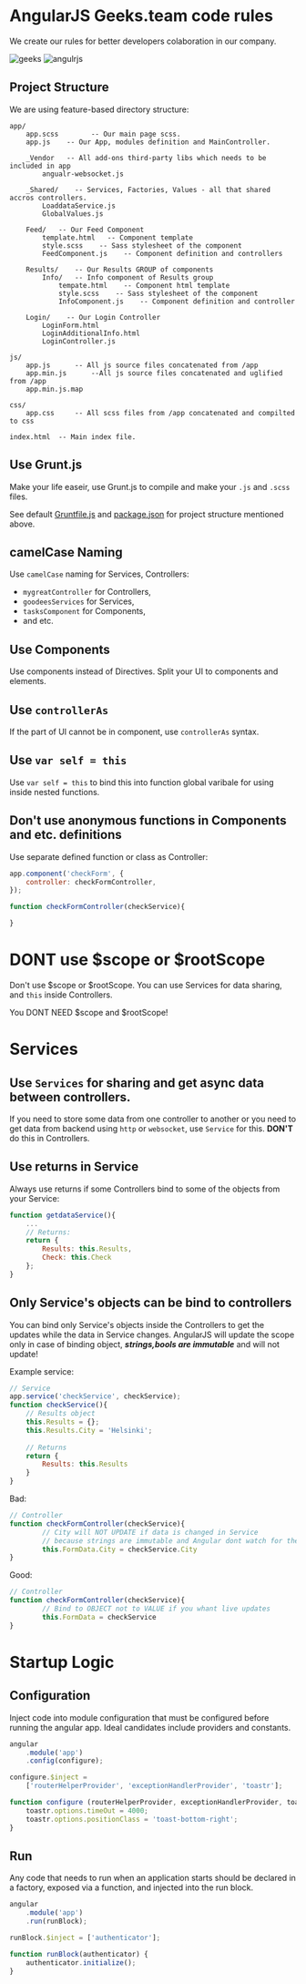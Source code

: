 # AngularJS Geeks.team code rules
We create our rules for better developers colaboration in our company.

![geeks](https://github.com/geeksteam/VacancyFrontendTest/raw/master/logo-git.png)
![angulrjs](https://angularjs.org/img/AngularJS-large.png)

## Project Structure

We are using feature-based directory structure:
```
app/
    app.scss		-- Our main page scss.
    app.js    -- Our App, modules definition and MainController.
    
    _Vendor   -- All add-ons third-party libs which needs to be included in app
        angualr-websocket.js
	
    _Shared/    -- Services, Factories, Values - all that shared accros controllers.
        LoaddataService.js
        GlobalValues.js
	
    Feed/   -- Our Feed Component
	    template.html   -- Component template
	    style.scss    -- Sass stylesheet of the component
	    FeedComponent.js    -- Component definition and controllers
	
    Results/    -- Our Results GROUP of components
        Info/   -- Info component of Results group
            tempate.html    -- Component html template
	        style.scss    -- Sass stylesheet of the component
            InfoComponent.js    -- Component definition and controller
	    
    Login/    -- Our Login Controller
        LoginForm.html
        LoginAdditionalInfo.html
        LoginController.js
	
js/
	app.js 		-- All js source files concatenated from /app
	app.min.js		--All js source files concatenated and uglified from /app
	app.min.js.map
	
css/
	app.css		-- All scss files from /app concatenated and compilted to css
	
index.html	-- Main index file.
```

## Use Grunt.js

Make your life easeir, use Grunt.js to compile and make your `.js` and `.scss` files.

See default [Gruntfile.js](https://github.com/geeksteam/CodeRules/blob/master/AngularJS/Gruntfile.js) and [package.json](https://github.com/geeksteam/CodeRules/blob/master/AngularJS/package.json) for project structure mentioned above.

## camelCase Naming

Use `camelCase` naming for Services, Controllers:
* `mygreatController` for Controllers, 
* `goodeesServices` for Services, 
* `tasksComponent` for Components,
* and etc.

## Use Components
Use components instead of Directives. Split your UI to components and elements.

## Use `controllerAs`
If the part of UI cannot be in component, use `controllerAs` syntax.

## Use `var self = this`
Use `var self = this` to bind this into function global varibale for using inside nested functions.

## Don't use anonymous functions in Components and etc. definitions
Use separate defined function or class as Controller:

```js
app.component('checkForm', {
	controller: checkFormController,
});

function checkFormController(checkService){

}
```
# **DONT** use $scope or $rootScope
Don't use $scope or $rootScope.
You can use Services for data sharing, and `this` inside Controllers.

You DONT NEED $scope and $rootScope!

# Services

## Use `Services` for sharing and get async data between controllers.
If you need to store some data from one controller to another or you need to get data from backend using `http` or `websocket`,
use `Service` for this.
**DON'T** do this in Controllers.

## Use returns in Service
Always use returns if some Controllers bind to some of the objects from your Service:
```js
function getdataService(){
	...
	// Returns:
	return {
		Results: this.Results,
		Check: this.Check
	};
}
```

## Only Service's objects can be bind to controllers
You can bind only Service's objects inside the Controllers to get the updates while the data in Service changes.
AngularJS will update the scope only in case of binding object, ***strings,bools are immutable*** and will not update!

Example service:
```js
// Service
app.service('checkService', checkService);
function checkService(){
    // Results object
    this.Results = {};
    this.Results.City = 'Helsinki';
    
    // Returns
    return {
    	Results: this.Results
    }
}
```
Bad:
```js
// Controller
function checkFormController(checkService){
		// City will NOT UPDATE if data is changed in Service
		// because strings are immutable and Angular dont watch for them
		this.FormData.City = checkService.City
}
```
Good:
```js
// Controller
function checkFormController(checkService){
		// Bind to OBJECT not to VALUE if you whant live updates
		this.FormData = checkService
}
```

# Startup Logic

## Configuration
Inject code into module configuration that must be configured before running the angular app. Ideal candidates include providers and constants.

```js
angular
    .module('app')
    .config(configure);

configure.$inject =
    ['routerHelperProvider', 'exceptionHandlerProvider', 'toastr'];

function configure (routerHelperProvider, exceptionHandlerProvider, toastr) {
    toastr.options.timeOut = 4000;
    toastr.options.positionClass = 'toast-bottom-right';
}
```

## Run
Any code that needs to run when an application starts should be declared in a factory, exposed via a function, and injected into the run block.

```js
angular
    .module('app')
    .run(runBlock);

runBlock.$inject = ['authenticator'];

function runBlock(authenticator) {
    authenticator.initialize();
}
```
